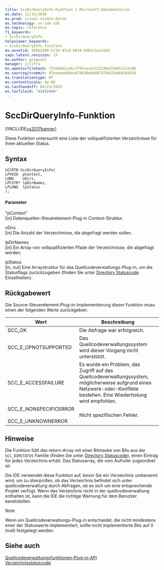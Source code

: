 ```yaml
---
title: SccDirQueryInfo-Funktion | Microsoft-Dokumentation
ms.date: 11/15/2016
ms.prod: visual-studio-dev14
ms.technology: vs-ide-sdk
ms.topic: reference
f1_keywords:
- SccDirQueryInfo
helpviewer_keywords:
- SccDirQueryInfo function
ms.assetid: 459e2d99-573d-47c4-b834-6d82c5e14162
caps.latest.revision: 15
ms.author: gregvanl
manager: jillfra
ms.openlocfilehash: 7334ddd1ce6c7f9feac63253246e55b65121e18b
ms.sourcegitcommit: 47eeeeadd84c879636e9d48747b615de69384356
ms.translationtype: HT
ms.contentlocale: de-DE
ms.lasthandoff: 04/23/2019
ms.locfileid: "63432440"
---
```

# <a name="sccdirqueryinfo-function"></a>SccDirQueryInfo-Funktion
[!INCLUDE[vs2017banner](../includes/vs2017banner.md)]

Diese Funktion untersucht eine Liste der vollqualifizierten Verzeichnisse für ihren aktuellen Status.  
  
## <a name="syntax"></a>Syntax  
  
```cpp#  
SCCRTN SccDirQueryInfo(  
LPVOID  pContext,  
LONG    nDirs,  
LPCSTR* lpDirNames,  
LPLONG  lpStatus  
);  
```  
  
#### <a name="parameters"></a>Parameter  
 "pContext"  
 [in] Datenquellen-Steuerelement-Plug-in Context-Struktur.  
  
 nDirs  
 [in] Die Anzahl der Verzeichnisse, die abgefragt werden sollen.  
  
 lpDirNames  
 [in] Ein Array von vollqualifizierten Pfade der Verzeichnisse, die abgefragt werden.  
  
 lpStatus  
 [in, out] Eine Arraystruktur für das Quellcodeverwaltungs-Plug-in, um die Statusflags zurückzugeben (finden Sie unter [Directory Statuscode](../extensibility/directory-status-code-enumerator.md) Einzelheiten).  
  
## <a name="return-value"></a>Rückgabewert  
 Die Source-Steuerelement-Plug-in-Implementierung dieser Funktion muss einen der folgenden Werte zurückgeben:  
  
|Wert|Beschreibung|  
|-----------|-----------------|  
|SCC_OK|Die Abfrage war erfolgreich.|  
|SCC_E_OPNOTSUPPORTED|Das Quellcodeverwaltungssystem wird dieser Vorgang nicht unterstützt.|  
|SCC_E_ACCESSFAILURE|Es wurde ein Problem, das Zugriff auf das Quellcodeverwaltungssystem, möglicherweise aufgrund eines Netzwerk-oder-Konflikte bestehen. Eine Wiederholung wird empfohlen.|  
|SCC_E_NONSPECIFICERROR<br /><br /> SCC_E_UNKNOWNERROR|Nicht spezifischen Fehler.|  
  
## <a name="remarks"></a>Hinweise  
 Die Funktion füllt das return-Array mit einer Bitmaske von Bits aus der `SCC_DIRSTATUS` Familie (finden Sie unter [Directory Statuscode](../extensibility/directory-status-code-enumerator.md)), einen Eintrag für jedes Verzeichnis erhält. Das Statusarray, die vom Aufrufer zugeordnet ist.  
  
 Die IDE verwendet diese Funktion auf, bevor Sie ein Verzeichnis umbenannt wird, um zu überprüfen, ob das Verzeichnis befindet sich unter quellcodeverwaltung durch Abfragen, ob es sich um eine entsprechende Projekt verfügt. Wenn das Verzeichnis nicht in der quellcodeverwaltung enthalten ist, kann die IDE die richtige Warnung für dem Benutzer bereitstellen.  
  
> [!NOTE]
> Wenn ein Quellcodeverwaltungs-Plug-in entscheidet, die nicht mindestens einer der Statuswerte implementiert, sollte nicht implementierte Bits auf 0 (null) festgelegt werden.  
  
## <a name="see-also"></a>Siehe auch  
 [Quellcodeverwaltungsfunktionen-Plug-in-API](../extensibility/source-control-plug-in-api-functions.md)   
 [Verzeichnisstatuscode](../extensibility/directory-status-code-enumerator.md)
